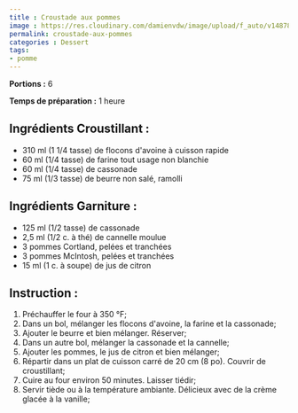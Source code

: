 ```yaml
---
title : Croustade aux pommes
image : https://res.cloudinary.com/damienvdw/image/upload/f_auto/v1487858573/recettes/Croustade-aux-pommes_kxrfi9.jpg
permalink: croustade-aux-pommes
categories : Dessert
tags:
- pomme
---
```


**Portions :** 6

**Temps de préparation :** 1 heure

## Ingrédients Croustillant :
- 310 ml (1 1/4 tasse) de flocons d'avoine à cuisson rapide
- 60 ml (1/4 tasse) de farine tout usage non blanchie
- 60 ml (1/4 tasse) de cassonade
- 75 ml (1/3 tasse) de beurre non salé, ramolli

## Ingrédients Garniture :
- 125 ml (1/2 tasse) de cassonade
- 2,5 ml (1/2 c. à thé) de cannelle moulue
- 3 pommes Cortland, pelées et tranchées
- 3 pommes McIntosh, pelées et tranchées
- 15 ml (1 c. à soupe) de jus de citron

## Instruction :
1. Préchauffer le four à 350 °F;
2. Dans un bol, mélanger les flocons d'avoine, la farine et la cassonade;
3. Ajouter le beurre et bien mélanger. Réserver;
4. Dans un autre bol, mélanger la cassonade et la cannelle;
5. Ajouter les pommes, le jus de citron et bien mélanger;
6. Répartir dans un plat de cuisson carré de 20 cm (8 po). Couvrir de croustillant;
7. Cuire au four environ 50 minutes. Laisser tiédir;
8. Servir tiède ou à la température ambiante. Délicieux avec de la crème glacée à la vanille;
